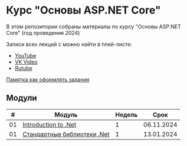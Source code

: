 # Курс "Основы ASP.NET Core"

В этом репозитории собраны материалы по курсу "Основы ASP.NET Core" (год проведения 2024)

Записи всех лекций с можно найти в плей-листе:
- [YouTube](https://www.youtube.com/playlist?list=PLEM3ZGqESlYR39lR6rj4y-suG-bMtUTSK)
- [VK Video](https://vk.com/video/playlist/871595788_2)
- [Rutube](https://rutube.ru/plst/660926)

[Памятка как оформлять задания](/docs/practices.md)


## Модули
|#|Модуль|Недель|Срок|
|--|--|--|--|
|01|[Introduction to .Net](/Modules/01.%20Introduction%20to%20.Net/index.md)| 1 |06.11.2024|
|01|[Стандартные библиотеки .Net](/Modules/02.%20Some%20standard%20libraries/index.md)| 1 |13.01.2024|